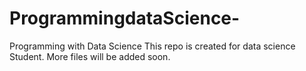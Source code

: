 # ProgrammingdataScience-
Programming with Data Science 
This repo is created for data science Student. More files will be added soon.

